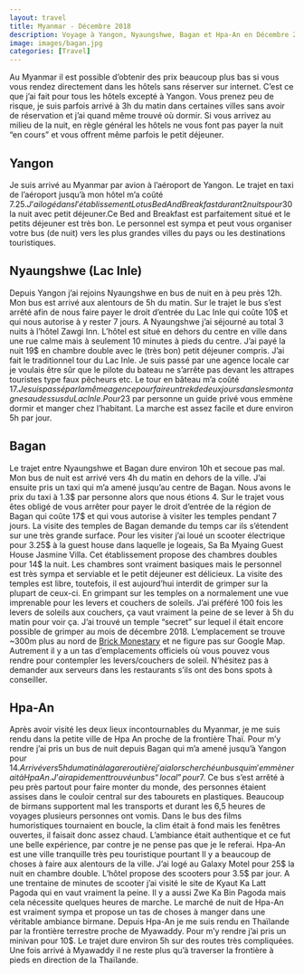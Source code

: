 ```yaml
---
layout: travel
title: Myanmar - Décembre 2018
description: Voyage à Yangon, Nyaungshwe, Bagan et Hpa-An en Décembre 2018
image: images/bagan.jpg
categories: [Travel]
---
```

Au Myanmar il est possible d’obtenir des prix beaucoup plus bas si vous vous rendez directement dans les hôtels sans réserver sur internet. C’est ce que j’ai fait pour tous les hôtels excepté à Yangon. Vous prenez peu de risque, je suis parfois arrivé à 3h du matin dans certaines villes sans avoir de réservation et j’ai quand même trouvé où dormir. Si vous arrivez au milieu de la nuit, en règle général les hôtels ne vous font pas payer la nuit “en cours” et vous offrent même parfois le petit déjeuner.

## Yangon
Je suis arrivé au Myanmar par avion à l’aéroport de Yangon. Le trajet en taxi de l’aéroport jusqu’à mon hôtel m’a coûté 7.25$. J’ai logé dans l’établissement Lotus Bed And Breakfast durant 2 nuits pour 30$ la nuit avec petit déjeuner.Ce Bed and Breakfast est parfaitement situé et le petits déjeuner est très bon. Le personnel est sympa et peut vous organiser votre bus (de nuit) vers les plus grandes villes du pays ou les destinations touristiques.

## Nyaungshwe (Lac Inle)
Depuis Yangon j’ai rejoins Nyaungshwe en bus de nuit en à peu près 12h. Mon bus est arrivé aux alentours de 5h du matin. Sur le trajet le bus s’est arrêté afin de nous faire payer le droit d’entrée du Lac Inle qui coûte 10$ et qui nous autorise à y rester 7 jours. A Nyaungshwe j’ai séjourné au total 3 nuits à l’hôtel Zawgi Inn. L’hôtel est situé en dehors du centre en ville dans une rue calme mais à seulement 10 minutes à pieds du centre. J’ai payé la nuit 19$ en chambre double avec le (très bon) petit déjeuner compris. J’ai fait le traditionnel tour du Lac Inle. Je suis passé par une agence locale car je voulais être sûr que le pilote du bateau ne s’arrête pas devant les attrapes touristes type faux pêcheurs etc. Le tour en bâteau m’a coûté 17$. Je suis passé par la même agence pour faire un trek de deux jours dans les montagnes au dessus du Lac Inle. Pour 23$ par personne un guide privé vous emmène dormir et manger chez l’habitant. La marche est assez facile et dure environ 5h par jour.

## Bagan
Le trajet entre Nyaungshwe et Bagan dure environ 10h et secoue pas mal. Mon bus de nuit est arrivé vers 4h du matin en dehors de la ville. J’ai ensuite pris un taxi qui m’a amené jusqu’au centre de Bagan. Nous avons le prix du taxi à 1.3$ par personne alors que nous étions 4. Sur le trajet vous êtes obligé de vous arrêter pour payer le droit d’entrée de la région de Bagan qui coûte 17$ et qui vous autorise à visiter les temples pendant 7 jours. La visite des temples de Bagan demande du temps car ils s’étendent sur une très grande surface. Pour les visiter j’ai loué un scooter électrique pour 3.25$ à la guest house dans laquelle je logeais, Sa Ba Myaing Guest House Jasmine Villa. Cet établissement propose des chambres doubles pour 14$ la nuit. Les chambres sont vraiment basiques mais le personnel est très sympa et serviable et le petit déjeuner est délicieux. 
La visite des temples est libre, toutefois, il est aujourd’hui interdit de grimper sur la plupart de ceux-ci. En grimpant sur les temples on a normalement une vue imprenable pour les levers et couchers de soleils. J’ai préféré 100 fois les levers de soleils aux couchers, ça vaut vraiment la peine de se lever à 5h du matin pour voir ça. J’ai trouvé un temple “secret” sur lequel il était encore possible de grimper au mois de décembre 2018. L’emplacement se trouve ~300m plus au nord de [Brick Monestary](https://goo.gl/maps/N3ajPEvGhH32) et ne figure pas sur Google Map. Autrement il y a un tas d’emplacements officiels où vous pouvez vous rendre pour contempler les levers/couchers de soleil. N’hésitez pas à demander aux serveurs dans les restaurants s’ils ont des bons spots à conseiller.

## Hpa-An
Après avoir visité les deux lieux incontournables du Myanmar, je me suis rendu dans la petite ville de Hpa An proche de la frontière Thaï. Pour m’y rendre j’ai pris un bus de nuit depuis Bagan qui m’a amené jusqu’à Yangon pour 14$. Arrivé vers 5h du matin à la gare routière j’ai alors cherché un bus qui m'emmènerait à Hpa An. J’ai rapidement trouvé un bus “local” pour 7$. Ce bus s’est arrêté à peu près partout pour faire monter du monde, des personnes étaient assises dans le couloir central sur des tabourets en plastiques. Beaucoup de birmans supportent mal les transports et durant les 6,5 heures de voyages plusieurs personnes ont vomis. Dans le bus des films humoristiques tournaient en boucle, la clim était à fond mais les fenêtres ouvertes, il faisait donc assez chaud. L’ambiance était authentique et ce fut une belle expérience, par contre je ne pense pas que je le referai.
Hpa-An est une ville tranquille très peu touristique pourtant Il y a beaucoup de choses à faire aux alentours de la ville. J’ai logé au Galaxy Motel pour 25$ la nuit en chambre double. L’hôtel propose des scooters pour 3.5$ par jour. A une trentaine de minutes de scooter j’ai visité le site de Kyaut Ka Latt Pagoda qui en vaut vraiment la peine. Il y a aussi Zwe Ka Bin Pagoda mais cela nécessite quelques heures de marche. Le marché de nuit de Hpa-An est vraiment sympa et propose un tas de choses à manger dans une véritable ambiance birmane. Depuis Hpa-An je me suis rendu en Thaïlande par la frontière terrestre proche de Myawaddy. Pour m’y rendre j’ai pris un minivan pour 10$. Le trajet dure environ 5h sur des routes très compliquées. Une fois arrivé à Myawaddy il ne reste plus qu’à traverser la frontière à pieds en direction de la Thaïlande.
